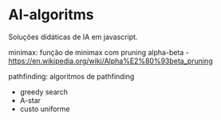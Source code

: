 # AI-algoritms
Soluções didáticas de IA em javascript.

minimax: função de minimax com pruning alpha-beta - https://en.wikipedia.org/wiki/Alpha%E2%80%93beta_pruning

pathfinding: algoritmos de pathfinding
- greedy search
- A-star
- custo uniforme
